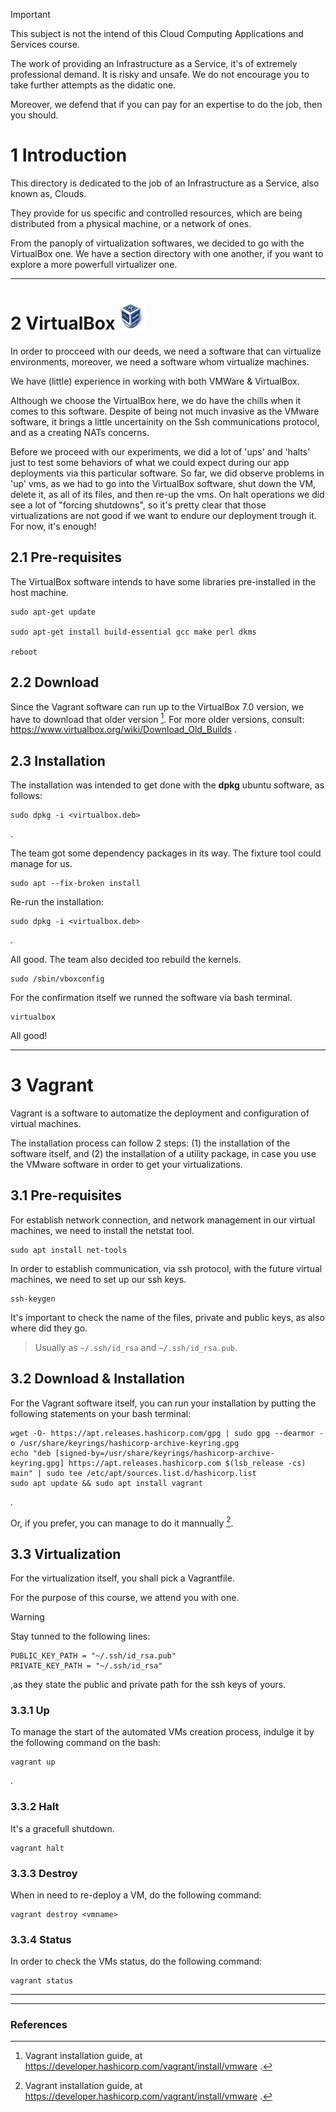 > [!IMPORTANT]
> This subject is not the intend of this Cloud Computing Applications and Services course.
>
> The work of providing an Infrastructure as a Service, it's of extremely professional demand. It is risky and unsafe. We do not encourage you to take further attempts as the didatic one.
>
> Moreover, we defend that if you can pay for an expertise to do the job, then you should.

# 1 Introduction
This directory is dedicated to the job of an Infrastructure as a Service, also known as, Clouds.

They provide for us specific and controlled resources, which are being distributed from a physical machine, or a network of ones.

From the panoply of virtualization softwares, we decided to go with the VirtualBox one. We have a section directory with one another, if you want to explore a more powerfull virtualizer one.

<hr>

# 2 VirtualBox <img src="media/assets/logos/Virtualbox_logo.png" width="42">
In order to procceed with our deeds, we need a software that can virtualize environments, moreover, we need a software whom virtualize machines.

We have (little) experience in working with both VMWare & VirtualBox.

Although we choose the VirtualBox here, we do have the chills when it comes to this software. Despite of being not much invasive as the VMware software, it brings a little uncertainity on the Ssh communications protocol, and as a creating NATs concerns.

Before we proceed with our experiments, we did a lot of 'ups' and 'halts' just to test some behaviors of what we could expect during our app deployments via this particular software. So far, we did observe problems in 'up' vms, as we had to go into the VirtualBox software, shut down the VM, delete it, as all of its files, and then re-up the vms. On halt operations we did see a lot of "forcing shutdowns", so it's pretty clear that those virtualizations are not good if we want to endure our deployment trough it. For now, it's enough!

## 2.1 Pre-requisites
The VirtualBox software intends to have some libraries pre-installed in the host machine.
```
sudo apt-get update 

sudo apt-get install build-essential gcc make perl dkms

reboot
```

## 2.2 Download
Since the Vagrant software can run up to the VirtualBox 7.0 version, we have to download that older version [^1]. For more older versions, consult: https://www.virtualbox.org/wiki/Download_Old_Builds .


## 2.3 Installation
The installation was intended to get done with the **dpkg** ubuntu software, as follows:
```
sudo dpkg -i <virtualbox.deb>
```
.

The team got some dependency packages in its way. The fixture tool could manage for us.
```
sudo apt --fix-broken install
```

Re-run the installation:
```
sudo dpkg -i <virtualbox.deb>
```
.

All good. The team also decided too rebuild the kernels.
```
sudo /sbin/vboxconfig
```

For the confirmation itself we runned the software via bash terminal.
```
virtualbox
```

All good!

<hr>

# 3 Vagrant
Vagrant is a software to automatize the deployment and configuration of virtual machines.

The installation process can follow 2 steps: (1) the installation of the software itself, and (2) the installation of a utility package, in case you use the VMware software in order to get your virtualizations.

## 3.1 Pre-requisites
For establish network connection, and network management in our virtual machines, we need to install the netstat tool.
```
sudo apt install net-tools
```

In order to establish communication, via ssh protocol, with the future virtual machines, we need to set up our ssh keys.
```
ssh-keygen
```
It's important to check the name of the files, private and public keys, as also where did they go.
> Usually as ```~/.ssh/id_rsa``` and ```~/.ssh/id_rsa.pub```.


## 3.2 Download & Installation
For the Vagrant software itself, you can run your installation by putting the following statements on your bash terminal:
```
wget -O- https://apt.releases.hashicorp.com/gpg | sudo gpg --dearmor -o /usr/share/keyrings/hashicorp-archive-keyring.gpg
echo "deb [signed-by=/usr/share/keyrings/hashicorp-archive-keyring.gpg] https://apt.releases.hashicorp.com $(lsb_release -cs) main" | sudo tee /etc/apt/sources.list.d/hashicorp.list
sudo apt update && sudo apt install vagrant
```
.

Or, if you prefer, you can manage to do it mannually [^1].

## 3.3 Virtualization
For the virtualization itself, you shall pick a Vagrantfile.

For the purpose of this course, we attend you with one.

> [!WARNING]
> Stay tunned to the following lines:
> ```
> PUBLIC_KEY_PATH = "~/.ssh/id_rsa.pub"
> PRIVATE_KEY_PATH = "~/.ssh/id_rsa"
> ```
> ,as they state the public and private path for the ssh keys of yours.

### 3.3.1 Up
To manage the start of the automated VMs creation process, indulge it by the following command on the bash:
```
vagrant up
```
.

### 3.3.2 Halt
It's a gracefull shutdown.
```
vagrant halt
```

### 3.3.3 Destroy
When in need to re-deploy a VM, do the following command:
```
vagrant destroy <vmname>
```


### 3.3.4 Status
In order to check the VMs status, do the following command:
```
vagrant status
```



<!--References-->
<hr>
<hr>

### References

[^1]: Vagrant installation guide, at https://developer.hashicorp.com/vagrant/install/vmware .


[^1]: VirtualBox v7.0 https://www.virtualbox.org/wiki/Download_Old_Builds_7_0 .
